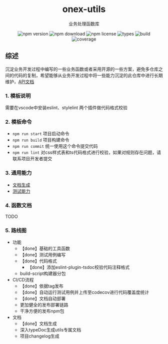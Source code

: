 <h1 align="center">onex-utils</h1>

<p align="center">业务处理函数库</p>

<p align="center">
    <img src="https://badge.fury.io/js/onex-utils.svg" alt="npm version" />
    <img src="https://img.shields.io/npm/dt/onex-utils" alt="npm download" />
    <img src="https://img.shields.io/npm/l/onex-utils" alt="npm license" />
    <img src="https://img.shields.io/npm/types/onex-utils" alt="types" />
    <img src="https://travis-ci.org/unity-template/utils.svg?branch=master" alt="build" />
    <img src="https://codecov.io/github/unity-template/utils/coverage.svg?branch=master" alt="coverage" />
</p>

## 综述
沉淀业务开发过程中编写的一些业务函数或者采用开源的一些方案，避免多仓库之间的代码的复制，希望能够从业务开发过程中将一些能力沉淀的此仓库中进行长期维护，[API文档](https://unity-template.github.io/utils/index.html)
### 1. 模板说明
需要在vscode中安装eslint、stylelint 两个插件做代码格式校验

### 2. 模板命令
* `npm run start` 项目启动命令
* `npm run build` 项目构建命令
* `npm run commit` 统一使用这个命令提交代码
* `npm run lint` 对css样式表和ts代码格式进行校验，如果对规则存在问题，请联系项目开发者提交

### 3. 通用能力

* [文档生成](https://tsdoc.org/)
* [测试能力](https://jestjs.io/)

### 4. 函数文档
 TODO

### 5. 路线图
* 功能
  * 【done】基础的工具函数
  * 【done】测试用例编写
  * 【done】代码格式
    * 【done】添加eslint-plugin-tsdoc校验代码注释格式
  * build-script构建器分包
* CI/CD流程
  * 【done】依据tag发布
  * 【done】自动运行测试用例并上传至codecov进行代码覆盖度统计
  * 【done】文档自动部署
  * 更加健全的发布部署链路
  * 干净方便的发布npm包
* 文档
  * 【done】文档生成
  * 深入typeDoc生成utils专属文档
  * 项目changelog生成
  
